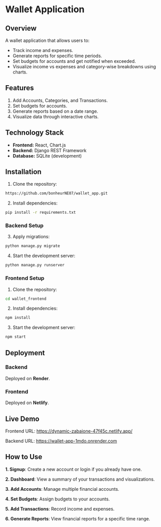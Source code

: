 # Wallet Application

## Overview
A wallet application that allows users to:
- Track income and expenses.
- Generate reports for specific time periods.
- Set budgets for accounts and get notified when exceeded.
- Visualize income vs expenses and category-wise breakdowns using charts.

## Features
1. Add Accounts, Categories, and Transactions.
2. Set budgets for accounts.
3. Generate reports based on a date range.
4. Visualize data through interactive charts.

## Technology Stack
- **Frontend:** React, Chart.js
- **Backend:** Django REST Framework
- **Database:** SQLite (development)

## Installation
1. Clone the repository:
```bash
https://github.com/bonheurNE07/wallet_app.git
```
2. Install dependencies:
```bash
pip install -r requirements.txt
```
### Backend Setup
3. Apply migrations:
```bash
python manage.py migrate
```
4. Start the development server:
```bash
python manage.py runserver
```
### Frontend Setup

1. Clone the repository:
```bash
cd wallet_frontend
```
2. Install dependencies:
```bash
npm install
```
3. Start the development server:
```bash
npm start
```

## Deployment
### Backend
Deployed on **Render**.

### Frontend
Deployed on **Netlify**.

## Live Demo

Frontend URL: https://dynamic-zabaione-47f45c.netlify.app/

Backend URL: https://wallet-app-1mdo.onrender.com

## How to Use
   **1. Signup**: Create a new account or login if you already have one.
   
   **2. Dashboard**: View a summary of your transactions and visualizations.
   
   **3. Add Accounts**: Manage multiple financial accounts.
   
   **4. Set Budgets**: Assign budgets to your accounts.
   
   **5. Add Transactions**: Record income and expenses.
   
   **6. Generate Reports**: View financial reports for a specific time range.

